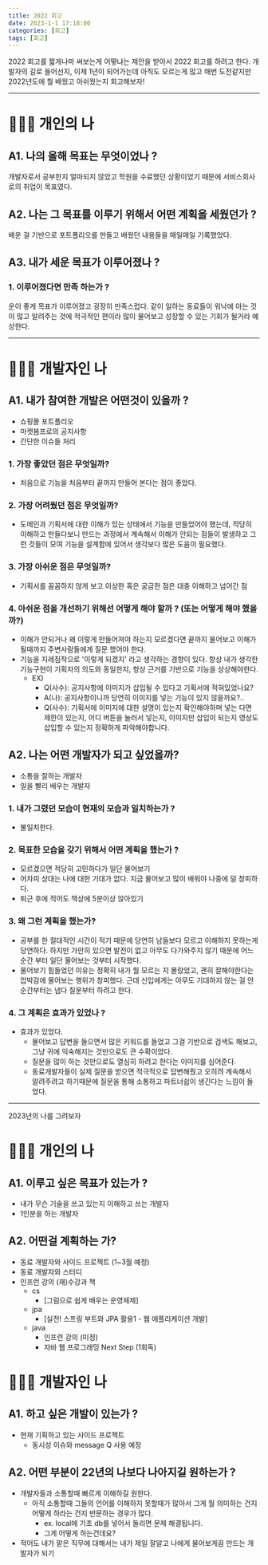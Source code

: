 ```yaml
---
title: 2022 회고
date: 2023-1-1 17:18:00
categories: [회고]
tags: [회고]
---
```


2022 회고를 짧게나마 써보는게 어떻냐는 제안을 받아서 2022 회고를 하려고 한다.
개발자의 길로 들어선지, 이제 1년이 되어가는데 아직도 모르는게 많고 매번 도전같지만 2022년도에 뭘 배웠고 아쉬웠는지 회고해보자!

---


#  🙋🏻‍♀️ 개인의 나  

## A1. 나의 올해 목표는 무엇이었나 ?
개발자로서 공부한지 얼마되지 않았고 학원을 수료했던 상황이었기 때문에 서비스회사로의 취업이 목표였다.

## A2. 나는 그 목표를 이루기 위해서 어떤 계획을 세웠던가 ?
배운 걸 기반으로 포트폴리오를 만들고 배웠던 내용들을 매일매일 기록했었다.

## A3. 내가 세운 목표가 이루어졌나 ?

### 1. 이루어졌다면 만족 하는가 ?
운이 좋게 목표가 이루어졌고 굉장히 만족스럽다. 같이 일하는 동료들이 워낙에 아는 것이 많고 알려주는 것에 적극적인 편이라 많이 물어보고 성장할 수 있는 기회가 될거라 예상한다.

---


# 👩🏻‍💻 개발자인 나

## A1. 내가 참여한 개발은 어떤것이 있을까 ?
- 쇼핑몰 포트폴리오
- 마켓봄프로의 공지사항
- 간단한 이슈들 처리

### 1. 가장 좋았던 점은 무엇일까?
- 처음으로 기능을 처음부터 끝까지 만들어 본다는 점이 좋았다.
### 2. 가장 어려웠던 점은 무엇일까?
- 도메인과 기획서에 대한 이해가 있는 상태에서 기능을 만들었어야 했는데, 적당히 이해하고 만들다보니 만드는 과정에서 계속해서 이해가 안되는 점들이 발생하고 그런 것들이 모여 기능을 설계함에 있어서 생각보다 많은 도움이 필요했다.
### 3. 가장 아쉬운 점은 무엇일까?
- 기획서를 꼼꼼하지 않게 보고 이상한 혹은 궁금한 점은 대충 이해하고 넘어간 점
### 4. 아쉬운 점을 개선하기 위해선 어떻게 해야 할까 ? (또는 어떻게 해야 했을까?)
- 이해가 안되거나 왜 이렇게 만들어져야 하는지 모르겠다면 끝까지 물어보고 이해가 될때까지 주변사람들에게 질문 했어야 한다.
- 기능을 지레짐작으로 '이렇게 되겠지' 라고 생각하는 경향이 있다. 항상 내가 생각한 기능구현이 기획자의 의도와 동일한지, 항상 근거를 기반으로 기능을 상상해야한다.
	- EX) 
		- Q(사수): 공지사항에 이미지가 삽입될 수 있다고 기획서에 적혀있었나요?
		- A(나): 공지사항이니까 당연히 이미지를 넣는 기능이 있지 않을까요?..
		- Q(사수): 기획서에 이미지에 대한 설명이 있는지 확인해야하며 넣는 다면 제한이 있는지, 어디 버튼을 눌러서 넣는지, 이미지만 삽입이 되는지 영상도 삽입할 수 있는지 정확하게 파악해야합니다.

## A2. 나는 어떤 개발자가 되고 싶었을까?
- 소통을 잘하는 개발자
- 일을 빨리 배우는 개발자
### 1. 내가 그렸던 모습이 현재의 모습과 일치하는가 ?
- 불일치한다.
### 2. 목표한 모습을 갖기 위해서 어떤 계획을 했는가 ?
- 모르겠으면 적당히 고민하다가 일단 물어보기
- 어차피 상대는 나에 대한 기대가 없다. 지금 물어보고 많이 배워야 나중에 덜 창피하다.
- 퇴근 후에 적어도 책상에 5분이상 앉아있기
### 3. 왜 그런 계획을 했는가?
- 공부를 한 절대적인 시간이 적기 때문에 당연히 남들보다 모르고 이해하지 못하는게 당연하다. 하지만 가만히 있으면 발전이 없고 아무도 다가와주지 않기 때문에 어느순간 부터 일단 물어보는 것부터 시작했다.
- 물어보기 힘들었던 이유는 정확히 내가 뭘 모르는 지 몰랐었고, 괜히 잘해야한다는 압박감에 물어보는 행위가 창피했다. 근데 신입에게는 아무도 기대하지 않는 걸 안 순간부터는 냅다 질문부터 하려고 한다.
### 4. 그 계획은 효과가 있었나 ?
- 효과가 있었다.
	- 물어보고 답변을 들으면서 많은 키워드를 들었고 그걸 기반으로 검색도 해보고, 그냥 귀에 익숙해지는 것만으로도 큰 수확이었다.
	- 질문을 많이 하는 것만으로도 열심히 하려고 한다는 이미지를 심어준다.
	- 동료개발자들이 실제 질문을 받으면 적극적으로 답변해줬고 오히려 계속해서 알려주려고 하기때문에 질문을 통해 소통하고 파트너쉽이 생긴다는 느낌이 들었다.

---

2023년의 나를 그려보자

# 🙋🏻‍♀️ 개인의 나

## A1. 이루고 싶은 목표가 있는가 ?
- 내가 무슨 기술을 쓰고 있는지 이해하고 쓰는 개발자
- 1인분을 하는 개발자
## A2. 어떤걸 계획하는 가?
- 동료 개발자와 사이드 프로젝트 (1~3월 예정)
- 동료 개발자와 스터디
- 인프런 강의 (재)수강과 책
	- cs 
		-  [그림으로 쉽게 배우는 운영체제]
	- jpa 
		- [실전! 스프링 부트와 JPA 활용1 - 웹 애플리케이션 개발]
	- java
		- 인프런 강의 (미정)
		- 자바 웹 프로그래밍 Next Step (1회독)
# 👩🏻‍💻 개발자인 나

## A1. 하고 싶은 개발이 있는가 ?
- 현재 기획하고 있는 사이드 프로젝트
	- 동시성 이슈와 message Q 사용 예정
## A2. 어떤 부분이 22년의 나보다 나아지길 원하는가 ?
- 개발자들과 소통할때 빠르게 이해하길 원한다.
	- 아직 소통할때 그들의 언어를 이해하지 못할때가 많아서 그게 뭘 의미하는 건지 어떻게 하라는 건지 반문하는 경우가 많다.
		- ex. local에 기초 db를 넣어서 돌리면 문제 해결됩니다.
		- 그게 어떻게 하는건데요?
- 적어도 내가 맡은 직무에 대해서는 내가 제일 잘알고 나에게 물어보게끔 만드는 개발자가 되기
